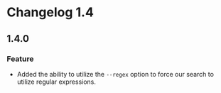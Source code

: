 # Changelog 1.4

## 1.4.0

### Feature

 - Added the ability to utilize the `--regex` option to force our search to
   utilize regular expressions.
